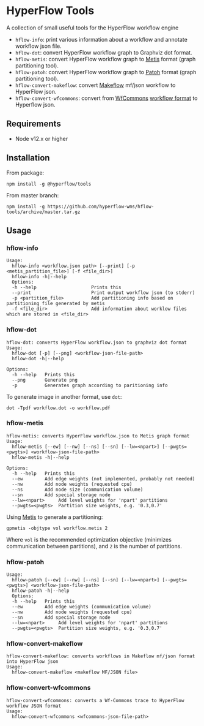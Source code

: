 # HyperFlow Tools

A collection of small useful tools for the HyperFlow workflow engine

- `hflow-info`: print various information about a workflow and annotate workflow json file.
- `hflow-dot`: convert HyperFlow workflow graph to Graphviz dot format. 
- `hflow-metis`: convert HyperFlow workflow graph to [Metis](http://glaros.dtc.umn.edu/gkhome/metis/metis/overview) format (graph partitioning tool).
- `hflow-patoh`: convert HyperFlow workflow graph to [Patoh](https://www.cc.gatech.edu/~umit/software.html) format (graph partitioning tool).
- `hflow-convert-makeflow`: convert [Makeflow](http://ccl.cse.nd.edu/software/makeflow) mf/json workflow to HyperFlow json.
- `hflow-convert-wfcommons`: convert from [WfCommons](https://wfcommons.org) [workflow format](https://github.com/wfcommons/workflow-schema) to Hyperflow json. 

## Requirements

- Node v12.x or higher

## Installation
From package:
```
npm install -g @hyperflow/tools
```
From master branch:
```
npm install -g https://github.com/hyperflow-wms/hflow-tools/archive/master.tar.gz
```

## Usage

### hflow-info
```
Usage:
  hflow-info <workflow.json path> [--print] [-p <metis_partition_file>] [-f <file_dir>]
  hflow-info -h|--help
  Options:
  -h --help                    Prints this
  --print                      Print output workflow json (to stderr)
  -p <partition_file>          Add partitioning info based on partitioning file generated by metis
  -f <file_dir>                Add information about worklow files which are stored in <file_dir>
```

### hflow-dot
```
hflow-dot: converts HyperFlow workflow.json to graphviz dot format
Usage:
  hflow-dot [-p] [--png] <workflow-json-file-path>
  hflow-dot -h|--help
  
Options:
  -h --help   Prints this
  --png       Generate png
  -p          Generates graph according to paritioning info
```

To generate image in another format, use `dot`:
```
dot -Tpdf workflow.dot -o workflow.pdf
```
### hflow-metis
```
hflow-metis: converts HyperFlow workflow.json to Metis graph format
Usage:
  hflow-metis [--ew] [--nw] [--ns] [--sn] [--lw=<npart>] [--pwgts=<pwgts>] <workflow-json-file-path>
  hflow-metis -h|--help
  
Options:
  -h --help   Prints this
  --ew        Add edge weights (not implemented, probably not needed)
  --nw        Add node weights (requested cpu)
  --ns        Add node size (communication volume)
  --sn        Add special storage node
  --lw=<npart>     Add level weights for 'npart' partitions
  --pwgts=<pwgts>  Partition size weights, e.g. '0.3,0.7'
```
Using [Metis](http://glaros.dtc.umn.edu/gkhome/metis/metis/overview) to generate a partitioning:
```
gpmetis -objtype vol workflow.metis 2
```
Where `vol` is the recommended optimization objective (minimizes communication between partitions), and `2` is the number of partitions.

### hflow-patoh
```
Usage:
  hflow-patoh [--ew] [--nw] [--ns] [--sn] [--lw=<npart>] [--pwgts=<pwgts>] <workflow-json-file-path>
  hflow-patoh -h|--help
  Options:
  -h --help   Prints this
  --ew        Add edge weights (communication volume)
  --nw        Add node weights (requested cpu)
  --sn        Add special storage node
  --lw=<npart>     Add level weights for 'npart' partitions
  --pwgts=<pwgts>  Partition size weights, e.g. '0.3,0.7'
```

### hflow-convert-makeflow
```
hflow-convert-makeflow: converts workflows in Makeflow mf/json format into HyperFlow json
Usage:
  hflow-convert-makeflow <makeflow MF/JSON file>
```

### hflow-convert-wfcommons
```
hflow-convert-wfcommons: converts a Wf-Commons trace to HyperFlow workflow JSON format
Usage:
  hflow-convert-wfcommons <wfcommons-json-file-path>
```
